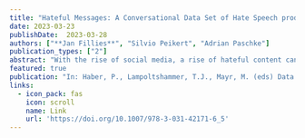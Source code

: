 ```yaml
---
title: "Hateful Messages: A Conversational Data Set of Hate Speech produced by Adolescents on Discord"
date: 2023-03-23
publishDate:  2023-03-28
authors: ["**Jan Fillies**", "Silvio Peikert", "Adrian Paschke"]
publication_types: ["2"]
abstract: "With the rise of social media, a rise of hateful content can be observed. Even though the understanding and definitions of hate speech varies, platforms, communities, and legislature all acknowledge the problem. Therefore, adolescents are a new and active group of social media users. The majority of adolescents experience or witness online hate speech. Research in the field of automated hate speech classification has been on the rise and focuses on aspects such as bias, generalizability, and performance. To increase generalizability and performance, it is important to understand biases within the data. This research addresses the bias of youth language within hate speech classification and contributes by providing a modern and anonymized hate speech youth language data set consisting of 88.395 annotated chat messages. The data set consists of publicly available online messages from the chat platform Discord. ~6,42% of the messages were classified by a self-developed annotation schema as hate speech. For 35.553 messages, the user profiles provided age annotations setting the average author age to under 20 years old."
featured: true
publication: "In: Haber, P., Lampoltshammer, T.J., Mayr, M. (eds) Data Science—Analytics and Applications. iDSC 2023. Springer, Cham."
links:
  - icon_pack: fas
    icon: scroll
    name: Link
    url: 'https://doi.org/10.1007/978-3-031-42171-6_5'
---
```

